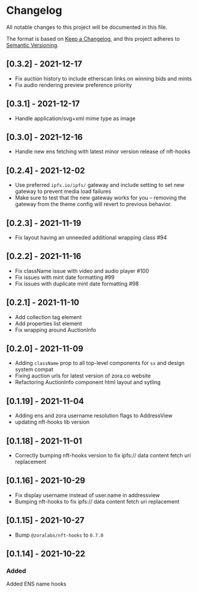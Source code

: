 # Changelog
All notable changes to this project will be documented in this file.

The format is based on [Keep a Changelog](https://keepachangelog.com/en/1.0.0/),
and this project adheres to [Semantic Versioning](https://semver.org/spec/v2.0.0.html).

## [0.3.2] - 2021-12-17
- Fix auction history to include etherscan links on winning bids and mints
- Fix audio rendering preview preference priority

## [0.3.1] - 2021-12-17
- Handle application/svg+xml mime type as image

## [0.3.0] - 2021-12-16
- Handle new ens fetching with latest minor version release of nft-hooks

## [0.2.4] - 2021-12-02
- Use preferred `ipfs.io/ipfs/` gateway and include setting to set new gateway to prevent media load failures
- Make sure to test that the new gateway works for you – removing the gateway from the theme config will revert to previous behavior.

## [0.2.3] - 2021-11-19
- Fix layout having an unneeded additional wrapping class #94

## [0.2.2] - 2021-11-16
- Fix className issue with video and audio player #100
- Fix issues with mint date formatting #99
- Fix issues with duplicate mint date formatting #98

## [0.2.1] - 2021-11-10
- Add collection tag element
- Add properties list element
- Fix wrapping around AuctionInfo

## [0.2.0] - 2021-11-09
- Adding `className` prop to all top-level components for `sx` and design system compat
- Fixing auction urls for latest version of zora.co website
- Refactoring AuctionInfo component html layout and sytling

## [0.1.19] - 2021-11-04
- Adding ens and zora username resolution flags to AddressView
- updating nft-hooks lib version

## [0.1.18] - 2021-11-01
- Correctly bumping nft-hooks version to fix ipfs:// data content fetch uri replacement

## [0.1.16] - 2021-10-29
- Fix display username instead of user.name in addressview
- Bumping nft-hooks to fix ipfs:// data content fetch uri replacement

## [0.1.15] - 2021-10-27
- Bump `@zoralabs/nft-hooks` to `0.7.0`

## [0.1.14] - 2021-10-22
### Added
Added ENS name hooks
